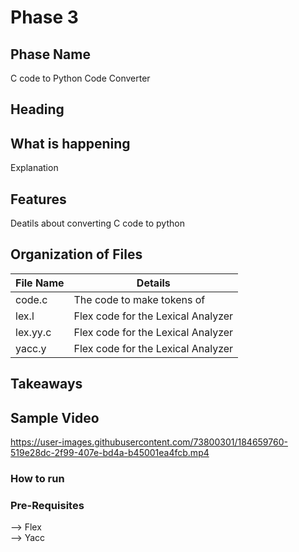 # Phase 3

## Phase Name
C code to Python Code Converter

## Heading


## What is happening
Explanation

## Features
Deatils about converting C code to python

## Organization of Files
File Name | Details
------------ | -------------
code.c | The code to make tokens of
lex.l | Flex code for the Lexical Analyzer
lex.yy.c| Flex code for the Lexical Analyzer
yacc.y | Flex code for the Lexical Analyzer



## Takeaways


## Sample Video

https://user-images.githubusercontent.com/73800301/184659760-519e28dc-2f99-407e-bd4a-b45001ea4fcb.mp4

### How to run


### Pre-Requisites
--> Flex  
--> Yacc  




